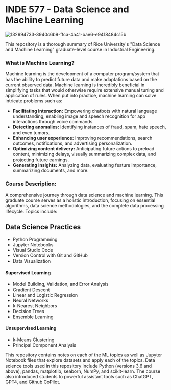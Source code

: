 # INDE 577 - Data Science and Machine Learning

![132994733-3940c6b9-ffca-4a41-bae6-e9418484c15b](https://github.com/gbd2/INDE-577/assets/122506184/82cd0343-0d25-4a52-a983-04f36c858558)

This repository is a thorough summary of Rice University's "Data Science and Machine Learning" graduate-level course in Industrial Engineering.

### What is Machine Learning?

Machine learning is the development of a computer program/system that has the ability to predict future data and make adaptations based on the current observed data. Machine learning is incredibly beneficial in simplifying tasks that would otherwise require extensive manual tuning and application of rules. When put into practice, machine learning can solve intricate problems such as:

- **Facilitating interaction:** Empowering chatbots with natural language understanding, enabling image and speech recognition for app interactions through voice commands.
- **Detecting anomalies:** Identifying instances of fraud, spam, hate speech, and even tumors.
- **Enhancing user experience:** Improving recommendations, search outcomes, notifications, and advertising personalization.
- **Optimizing content delivery:** Anticipating future actions to preload content, minimizing delays, visually summarizing complex data, and projecting future earnings.
- **Generating insights:** Analyzing data, evaluating feature importance, summarizing documents, and more.

### Course Description:

A comprehensive journey through data science and machine learning. This graduate course serves as a holistic introduction, focusing on essential algorithms, data science methodologies, and the complete data processing lifecycle. Topics include:

## Data Science Practices

- Python Programming
- Jupyter Notebooks
- Visual Studio Code
- Version Control with Git and GitHub
- Data Visualization

#### Supervised Learning

- Model Building, Validation, and Error Analysis
- Gradient Descent
- Linear and Logistic Regression
- Neural Networks
- k-Nearest Neighbors
- Decision Trees
- Ensemble Learning

#### Unsupervised Learning

- k-Means Clustering
- Principal Component Analysis

This repository contains notes on each of the ML topics as well as Jupyter Notebook files that explore datasets and apply each of the topics. Data science tools used in this repository include Python (versions 3.6 and above), pandas, matplotlib, seaborn, NumPy, and scikit-learn. The course also introduced students to powerful assistant tools such as ChatGPT, GPT4, and Github CoPilot.
